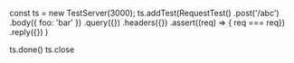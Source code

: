 const ts = new TestServer(3000);
ts.addTest(RequestTest()
  .post('/abc')
  .body({ foo: 'bar' })
  .query({})
  .headers({})
  .assert((req) => { req === req})
  .reply({})
)

ts.done()
ts.close